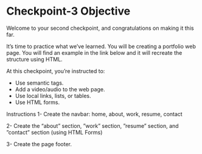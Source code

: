 # Checkpoint-3 Objective
Welcome to your second checkpoint, and congratulations on making it this far.

It’s time to practice what we’ve learned.  You will be creating a portfolio web page. You will find an example in the link below and it will recreate the structure using HTML.

At this checkpoint, you’re instructed to:

* Use semantic tags.
* Add a video/audio to the web page.
* Use local links, lists, or tables.
* Use HTML forms.

Instructions
1- Create the navbar: home, about, work, resume, contact

2- Create the “about” section, ”work” section, ”resume” section, and ”contact” section (using HTML Forms) 

3- Create the page footer.
